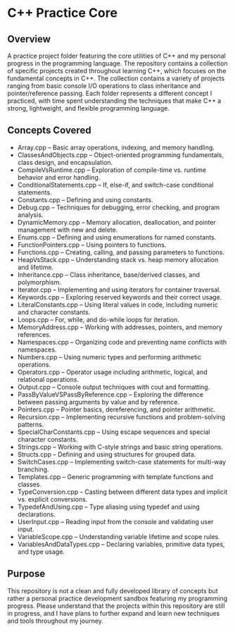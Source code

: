 # C++ Practice Core

## Overview
A practice project folder featuring the core utilities of C++ and my personal progress in the programming language. The repository contains a collection of specific projects 
created throughout learning C++, which focuses on the fundamental concepts in C++. The collection contains a variety of projects ranging from basic console I/O operations to 
class inheritance and pointer/reference passing. Each folder represents a different concept I practiced, with time spent understanding the techniques that make C++ 
a strong, lightweight, and flexible programming language.

## Concepts Covered
* Array.cpp – Basic array operations, indexing, and memory handling.
* ClassesAndObjects.cpp – Object-oriented programming fundamentals, class design, and encapsulation.
* CompileVsRuntime.cpp – Exploration of compile-time vs. runtime behavior and error handling.
* ConditionalStatements.cpp – If, else-if, and switch-case conditional statements.
* Constants.cpp – Defining and using constants.
* Debug.cpp – Techniques for debugging, error checking, and program analysis.
* DynamicMemory.cpp – Memory allocation, deallocation, and pointer management with new and delete.
* Enums.cpp – Defining and using enumerations for named constants.
* FunctionPointers.cpp – Using pointers to functions.
* Functions.cpp – Creating, calling, and passing parameters to functions.
* HeapVsStack.cpp – Understanding stack vs. heap memory allocation and lifetime.
* Inheritance.cpp – Class inheritance, base/derived classes, and polymorphism.
* Iterator.cpp – Implementing and using iterators for container traversal.
* Keywords.cpp – Exploring reserved keywords and their correct usage.
* LiteralConstants.cpp – Using literal values in code, including numeric and character constants.
* Loops.cpp – For, while, and do-while loops for iteration.
* MemoryAddress.cpp – Working with addresses, pointers, and memory references.
* Namespaces.cpp – Organizing code and preventing name conflicts with namespaces.
* Numbers.cpp – Using numeric types and performing arithmetic operations.
* Operators.cpp – Operator usage including arithmetic, logical, and relational operations.
* Output.cpp – Console output techniques with cout and formatting.
* PassByValueVSPassByReference.cpp – Exploring the difference between passing arguments by value and by reference.
* Pointers.cpp – Pointer basics, dereferencing, and pointer arithmetic.
* Recursion.cpp – Implementing recursive functions and problem-solving patterns.
* SpecialCharConstants.cpp – Using escape sequences and special character constants.
* Strings.cpp – Working with C-style strings and basic string operations.
* Structs.cpp – Defining and using structures for grouped data.
* SwitchCases.cpp – Implementing switch-case statements for multi-way branching.
* Templates.cpp – Generic programming with template functions and classes.
* TypeConversion.cpp – Casting between different data types and implicit vs. explicit conversions.
* TypedefAndUsing.cpp – Type aliasing using typedef and using declarations.
* UserInput.cpp – Reading input from the console and validating user input.
* VariableScope.cpp – Understanding variable lifetime and scope rules.
* VariablesAndDataTypes.cpp – Declaring variables, primitive data types, and type usage.

## Purpose
This repository is not a clean and fully developed library of concepts but rather a personal practice development sandbox featuring my programming progress. Please understand that
the projects within this repository are still in progress, and I have plans to further expand and learn new techniques and tools throughout my journey.
